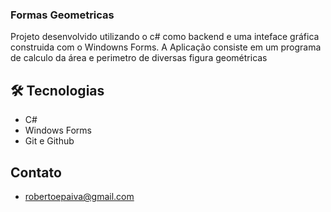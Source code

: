 ### Formas Geometricas

Projeto desenvolvido utilizando o c# como backend e uma inteface gráfica construida com o Windowns Forms. A Aplicação consiste em um programa de calculo da área e perimetro de diversas figura geométricas 

## 🛠️ Tecnologias

- C#
- Windows Forms
- Git e Github

## Contato 

- robertoepaiva@gmail.com
